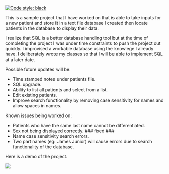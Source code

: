 [![Code style: black](https://img.shields.io/badge/code%20style-black-000000.svg)](https://github.com/psf/black)

This is a sample project that I have worked on that is able to take inputs for a new patient and store it in a text file database I created then locate patients in the database to display their data. 

I realize that SQL is a better database handling tool but at the time of completing the project I was under time constraints to push the project out quickly. I improvised a workable database using the knowlege I already have. I deliberately wrote my classes so that I will be able to implement SQL at a later date. 

Possible future updates will be: 
- Time stamped notes under patients file.
- SQL upgrade.
- Ability to list all patients and select from a list.
- Edit existing patients.
- Improve search functionality by removing case sensitivity for names and allow spaces in names.


Known issues being worked on:
- Patients who have the same last name cannot be differentiated. 
- Sex not being displayed correctly. ### fixed ###
- Name case sensitivity search errors.
- Two part names (eg: James Junior) will cause errors due to search functionality of the database.


Here is a demo of the project.

![](https://github.com/Nakadie/python_projects/blob/main/Projects/Hospital%20tool/Demo.gif)

